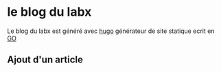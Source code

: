 # le blog du labx

Le blog du labx est généré avec [hugo](http://gohugo.io/)  générateur de site statique ecrit en [GO](https://golang.org/)

## Ajout d'un article 

 
